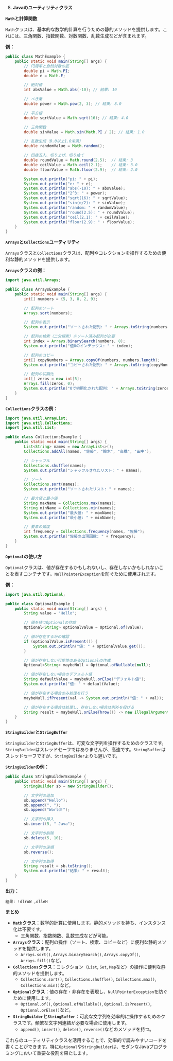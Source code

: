 8. **Javaのユーティリティクラス**

**`Math`と計算関数**

`Math`クラスは、基本的な数学的計算を行うための静的メソッドを提供します。これには、三角関数、指数関数、対数関数、乱数生成などが含まれます。

**例：**

```java
public class MathExample {
    public static void main(String[] args) {
        // 円周率と自然対数の底
        double pi = Math.PI;
        double e = Math.E;

        // 絶対値
        int absValue = Math.abs(-10); // 結果: 10

        // べき乗
        double power = Math.pow(2, 3); // 結果: 8.0

        // 平方根
        double sqrtValue = Math.sqrt(16); // 結果: 4.0

        // 三角関数
        double sinValue = Math.sin(Math.PI / 2); // 結果: 1.0

        // 乱数生成（0.0以上1.0未満）
        double randomValue = Math.random();

        // 四捨五入、切り上げ、切り捨て
        double roundValue = Math.round(2.5);  // 結果: 3
        double ceilValue = Math.ceil(2.1);    // 結果: 3.0
        double floorValue = Math.floor(2.9);  // 結果: 2.0

        System.out.println("pi: " + pi);
        System.out.println("e: " + e);
        System.out.println("abs(-10): " + absValue);
        System.out.println("2^3: " + power);
        System.out.println("sqrt(16): " + sqrtValue);
        System.out.println("sin(π/2): " + sinValue);
        System.out.println("random: " + randomValue);
        System.out.println("round(2.5): " + roundValue);
        System.out.println("ceil(2.1): " + ceilValue);
        System.out.println("floor(2.9): " + floorValue);
    }
}
```

**`Arrays`と`Collections`ユーティリティ**

`Arrays`クラスと`Collections`クラスは、配列やコレクションを操作するための便利な静的メソッドを提供します。

**`Arrays`クラスの例：**

```java
import java.util.Arrays;

public class ArraysExample {
    public static void main(String[] args) {
        int[] numbers = {5, 3, 8, 2, 9};

        // 配列のソート
        Arrays.sort(numbers);

        // 配列の表示
        System.out.println("ソートされた配列: " + Arrays.toString(numbers));

        // 配列の検索（二分探索）※ソート済み配列が必要
        int index = Arrays.binarySearch(numbers, 8);
        System.out.println("値8のインデックス: " + index);

        // 配列のコピー
        int[] copyNumbers = Arrays.copyOf(numbers, numbers.length);
        System.out.println("コピーされた配列: " + Arrays.toString(copyNumbers));

        // 配列の初期化
        int[] zeros = new int[5];
        Arrays.fill(zeros, 0);
        System.out.println("0で初期化された配列: " + Arrays.toString(zeros));
    }
}
```

**`Collections`クラスの例：**

```java
import java.util.ArrayList;
import java.util.Collections;
import java.util.List;

public class CollectionsExample {
    public static void main(String[] args) {
        List<String> names = new ArrayList<>();
        Collections.addAll(names, "佐藤", "鈴木", "高橋", "田中");

        // シャッフル
        Collections.shuffle(names);
        System.out.println("シャッフルされたリスト: " + names);

        // ソート
        Collections.sort(names);
        System.out.println("ソートされたリスト: " + names);

        // 最大値と最小値
        String maxName = Collections.max(names);
        String minName = Collections.min(names);
        System.out.println("最大値: " + maxName);
        System.out.println("最小値: " + minName);

        // 要素の頻度
        int frequency = Collections.frequency(names, "佐藤");
        System.out.println("佐藤の出現回数: " + frequency);
    }
}
```

**`Optional`の使い方**

`Optional`クラスは、値が存在するかもしれないし、存在しないかもしれないことを表すコンテナです。`NullPointerException`を防ぐために使用されます。

**例：**

```java
import java.util.Optional;

public class OptionalExample {
    public static void main(String[] args) {
        String value = "Hello";

        // 値を持つOptionalの作成
        Optional<String> optionalValue = Optional.of(value);

        // 値が存在するかの確認
        if (optionalValue.isPresent()) {
            System.out.println("値: " + optionalValue.get());
        }

        // 値が存在しない可能性のあるOptionalの作成
        Optional<String> maybeNull = Optional.ofNullable(null);

        // 値が存在しない場合のデフォルト値
        String defaultValue = maybeNull.orElse("デフォルト値");
        System.out.println("値: " + defaultValue);

        // 値が存在する場合のみ処理を行う
        maybeNull.ifPresent(val -> System.out.println("値: " + val));

        // 値が存在する場合は処理し、存在しない場合は例外を投げる
        String result = maybeNull.orElseThrow(() -> new IllegalArgumentException("値が存在しません"));
    }
}
```

**`StringBuilder`と`StringBuffer`**

`StringBuilder`と`StringBuffer`は、可変な文字列を操作するためのクラスです。`StringBuilder`はスレッドセーフではありませんが、高速です。`StringBuffer`はスレッドセーフですが、`StringBuilder`よりも遅いです。

**`StringBuilder`の例：**

```java
public class StringBuilderExample {
    public static void main(String[] args) {
        StringBuilder sb = new StringBuilder();

        // 文字列の追加
        sb.append("Hello");
        sb.append(", ");
        sb.append("World!");

        // 文字列の挿入
        sb.insert(5, " Java");

        // 文字列の削除
        sb.delete(5, 10);

        // 文字列の逆順
        sb.reverse();

        // 文字列の取得
        String result = sb.toString();
        System.out.println("結果: " + result);
    }
}
```

**出力：**

```
結果: !dlroW ,olleH
```

**まとめ**

- **`Math`クラス**：数学的計算に使用します。静的メソッドを持ち、インスタンス化は不要です。
  - 三角関数、指数関数、乱数生成などが可能。
- **`Arrays`クラス**：配列の操作（ソート、検索、コピーなど）に便利な静的メソッドを提供します。
  - `Arrays.sort()`, `Arrays.binarySearch()`, `Arrays.copyOf()`, `Arrays.fill()`など。
- **`Collections`クラス**：コレクション（`List`, `Set`, `Map`など）の操作に便利な静的メソッドを提供します。
  - `Collections.sort()`, `Collections.shuffle()`, `Collections.max()`, `Collections.min()`など。
- **`Optional`クラス**：値の存在・非存在を表現し、`NullPointerException`を防ぐために使用します。
  - `Optional.of()`, `Optional.ofNullable()`, `Optional.isPresent()`, `Optional.orElse()`など。
- **`StringBuilder`と`StringBuffer`**：可変な文字列を効率的に操作するためのクラスです。頻繁な文字列連結が必要な場合に使用します。
  - `append()`, `insert()`, `delete()`, `reverse()`などのメソッドを持つ。

これらのユーティリティクラスを活用することで、効率的で読みやすいコードを書くことができます。特に`Optional`や`StringBuilder`は、モダンなJavaプログラミングにおいて重要な役割を果たします。
